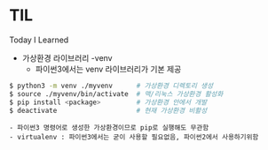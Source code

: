 # TIL
Today I Learned

- 가상환경 라이브러리 -venv   
    - 파이썬3에서는 venv 라이브러리가 기본 제공
    
```bash
$ python3 -m venv ./myvenv      # 가상환경 디렉토리 생성
$ source ./myvenv/bin/activate  # 맥/리눅스 가상환경 활성화
$ pip install <package>         # 가상환경 안에서 개발
$ deactivate                    # 현재 가상환경 비활성 
```
    
    - 파이썬3 명령어로 생성한 가상환경이므로 pip로 실행해도 무관함 
    - virtualenv : 파이썬3에서는 굳이 사용할 필요없음, 파이썬2에서 사용하기위함
    












